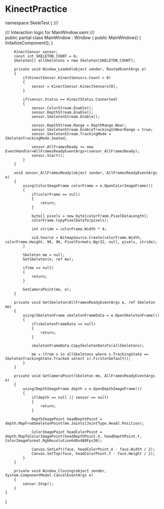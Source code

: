 # KinectPractice
namespace SkeleTest
{
    /// <summary>
    /// Interaction logic for MainWindow.xaml
    /// </summary>
    public partial class MainWindow : Window
    {
        public MainWindow()
        {
            InitailizeComponent();
        }

        KinectSensor sensor;
        const int SKELETON_COUNT = 6;
        Skeleton[] allSkeletons = new Skeleton[SKELETON_COUNT];
    
        private void Window_Loaded(object sender, RoutedEventArgs e)
        {
            if(KinectSensor.KinectSensors.Count > 0)
            {
                sensor = KinectSensor.KinectSensors[0];
            }
            
            if(sensor.Status == KinectStatus.Connected)
            {
                sensor.ColorStream.Enable();
                sensor.DepthStream.Enable();
                sensor.SkeletonStream.Enable();

                sensor.DepthStream.Range = DepthRange.Near;
                sensor.SkeletonStream.EnableTrackingInNearRange = true;
                sensor.SkeletonStream.TrackingMode = SkeletonTrackingMode.Seated;
            
                sensor.AllFramesReady += new EventHandler<AllFramesReadyEventArgs>(sensor_AllFramesReady);
                sensor.Start();
            }
        }

        void sensor_AllFramesReady(object sender, AllFramesReadyEventArgs e)
        {
            using(ColorImageFrame colorFrame = e.OpenColorImageFrame())
            {
                if(colorFrame == null)
                {
                    return;
                }

                byte[] pixels = new byte[colorFrame.PixelDataLength];
                colorFrame.CopyPixelDataTo(pixels);

                int stride = colorFrame.Width * 4;

                vid.Source = BitmapSource.Create(colorFrame.Width, colorFrame.Height, 96, 96, PixelFormats.Bgr32, null, pixels, stride);
            }
                
            Skeleton me = null;
            GetSkeleton(e, ref me);

            if(me == null)
            {
                return;
            }

            GetCameraPoint(me, e);
        }
    
        private void GetSkeleton(AllFramesReadyEventArgs e, ref Skeleton me)
        {
            using(SkeletonFrame skeletonFrameData = e.OpenSkeletonFrame())
            {
                if(skeletonFrameData == null)
                {
                    return;
                }
            
                skeletonFrameData.CopySkeletonDataTo(allSkeletons);

                me = (from s in allSkeletons where s.TrackingState == SkeletonTrackingState.Tracked select s).FirstorDefault();
            }
        }

        private void GetCameraPoint(Skeleton me, AllFramesReadyEventArgs e)
        {
            using(DepthImageFrame depth = e.OpenDepthImageFrame())
            {
                if(depth == null || sensor == null)
                {
                    return;
                }
            
                DepthImagePoint headDepthPoint = depth.MapFromSkeletonPoint(me.Joints[JointType.Head].Position);
        
                ColorImagePoint headColorPoint = depth.MapToColorImagePoint(headDepthPoint.X, headDepthPoint.Y, ColorImageFormat.RgbResolution640x480Fps30);

                Canvas.SetLeft(face, headColorPoint.X - face.Width / 2);
                Canvas.SetTop(face, headColorPoint.Y - face.Height / 2);
            }
        }
        
        private void Window_Closing(object sender, System.ComponentModel.CancelEventArgs e)
        {
            sensor.Stop();
        }
    }
}
